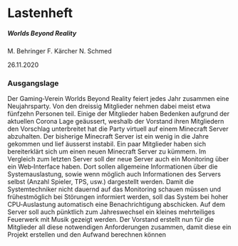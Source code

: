 # Lastenheft

##### Worlds Beyond Reality
M. Behringer
F. Kärcher
N. Schmed


26.11.2020



### Ausgangslage
Der Gaming‐Verein Worlds Beyond Reality feiert jedes Jahr zusammen eine Neujahrsparty. Von den dreissig Mitglieder
nehmen dabei meist etwa fünfzehn Personen teil. Einige der Mitglieder haben Bedenken aufgrund der aktuellen Corona
Lage geäussert, weshalb der Vorstand ihren Mitgliedern den Vorschlag unterbreitet hat die Party virtuell auf einem
Minecraft Server abzuhalten. Der bisherige Minecraft Server ist ein wenig in die Jahre gekommen und lief äusserst
instabil. Ein paar Mitglieder haben sich bereiterklärt sich um einen neuen Minecraft Server zu kümmern. Im Vergleich zum
letzten Server soll der neue Server auch ein Monitoring über ein Web‐Interface haben. Dort sollen allgemeine
Informationen über die Systemauslastung, sowie wenn möglich auch Informationen des Servers selbst (Anzahl Spieler,
TPS, usw.) dargestellt werden. Damit die Systemtechniker nicht dauernd auf das Monitoring schauen müssen und
frühestmöglich bei Störungen informiert werden, soll das System bei hoher CPU‐Auslastung automatisch eine
Benachrichtigung abschicken. Auf dem Server soll auch pünktlich zum Jahreswechsel ein kleines mehrteiliges Feuerwerk
mit Musik gezeigt werden. Der Vorstand erstellt nun für die Mitglieder all diese notwendigen Anforderungen zusammen,
damit diese ein Projekt erstellen und den Aufwand berechnen können
